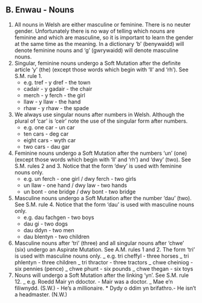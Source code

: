 ## B. Enwau - Nouns

1. All nouns in Welsh are either masculine or feminine. There is no neuter gender. Unfortunately there is no way of telling which nouns are feminine and which are masculine, so it is important to learn the gender at the same time as the meaning. In a dictionary ‘b’ (benywaidd) will denote feminine nouns and ‘g’ (gwrywaidd) will denote masculine nouns.
2. Singular, feminine nouns undergo a Soft Mutation after the definite article ‘y’ (the) (except those words which begin with ‘ll’ and ‘rh’). See S.M. rule 1.
   - e.g. tref - y dref - the town
   - cadair - y gadair - the chair
   - merch - y ferch - the girl
   - llaw - y llaw - the hand
   - rhaw - y rhaw - the spade
3. We always use singular nouns after numbers in Welsh. Although the plural of ‘car’ is ‘ceir’ note the use of the singular form after numbers.
   - e.g. one car - un car
   - ten cars - deg car
   - eight cars - wyth car
   - two cars - dau gar
4. Feminine nouns undergo a Soft Mutation after the numbers ‘un’ (one) (except those words which begin with ‘ll’ and ‘rh’) and ‘dwy’ (two). See S.M. rules 2 and 3. Notice that the form ‘dwy’ is used with feminine nouns only.
   - e.g. un ferch - one girl / dwy ferch - two girls
   - un llaw - one hand / dwy law - two hands
   - un bont - one bridge / dwy bont - two bridge
5. Masculine nouns undergo a Soft Mutation after the number ‘dau’ (two). See S.M. rule 4. Notice that the form ‘dau’ is used with masculine nouns only.
   - e.g. dau fachgen - two boys
   - dau gi - two dogs
   - dau ddyn - two men
   - dau blentyn - two children
6. Masculine nouns after ‘tri’ (three) and all singular nouns after ‘chwe’ (six) undergo an Aspirate Mutation. See A.M. rules 1 and 2. The form ‘tri’ is used
   with masculine nouns only.
   _ e.g. tri cheffyl - three horses
   _ tri phlentyn - three children
   _ tri thractor - three tractors
   _ chwe cheiniog - six pennies (pence)
   _ chwe phunt - six pounds
   _ chwe thegan - six toys
7. Nouns will undergo a Soft Mutation after the linking ‘yn’.
   See S.M. rule 12.
   _ e.g. Roedd Mair yn ddoctor. - Mair was a doctor.
   _ Mae e’n filiwnydd. (S.W.) - He’s a millionaire. \* Dydy o ddim yn brifathro.- He isn’t a headmaster. (N.W.)
